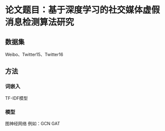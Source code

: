 # 论文题目：基于深度学习的社交媒体虚假消息检测算法研究
## 数据集
Weibo、Twitter15、Twitter16
## 方法
### 词嵌入
TF-IDF模型
### 模型
图神经网络 例如：GCN GAT